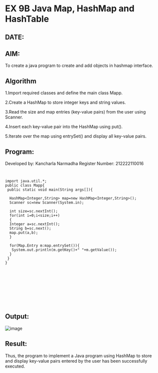 
# EX 9B Java Map, HashMap and HashTable
## DATE:
## AIM:
To create a java program to create and add objects  in hashmap interface.











## Algorithm

1.Import required classes and define the main class Mapp.

2.Create a HashMap to store integer keys and string values.

3.Read the size and map entries (key-value pairs) from the user using Scanner.

4.Insert each key-value pair into the HashMap using put().

5.Iterate over the map using entrySet() and display all key-value pairs.








## Program:

Developed by: Kancharla Narmadha
Register Number: 212222110016
```
    

import java.util.*;  
public class Mapp{  
 public static void main(String args[]){ 
     
  HashMap<Integer,String> map=new HashMap<Integer,String>(); 
  Scanner sc=new Scanner(System.in);
  
  int size=sc.nextInt();
  for(int i=0;i<size;i++)
  {
  Integer a=sc.nextInt();
  String b=sc.next();
  map.put(a,b);  
  } 
 
  for(Map.Entry m:map.entrySet()){  
   System.out.println(m.getKey()+" "+m.getValue());  
  }  
 }  
}  
       
      
 
            
      
               


    
```

## Output:

![image](https://github.com/user-attachments/assets/b9f6e829-70ea-4c31-9c76-5b025a12d33e)


## Result:
Thus, the program to implement a Java program using HashMap to store and display key-value pairs entered by the user has been successfully executed.

